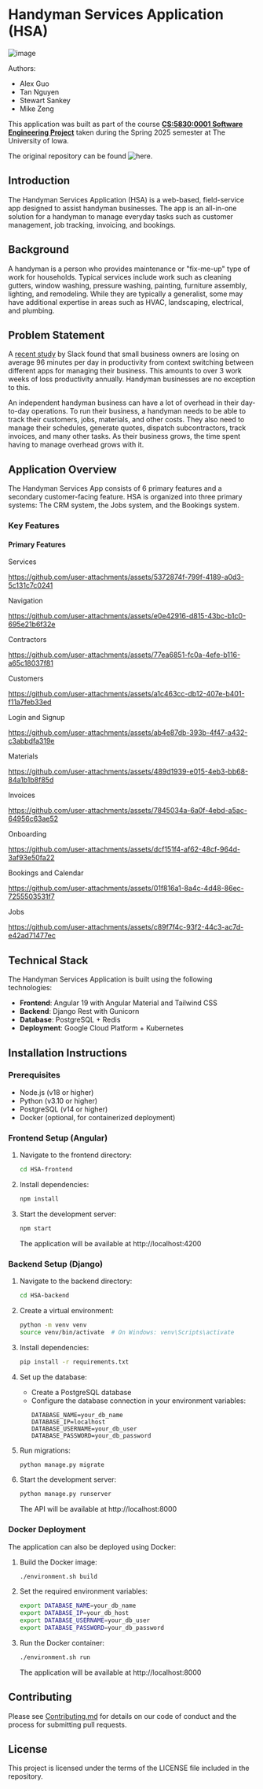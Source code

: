 # Handyman Services Application (HSA)
![image](https://github.com/user-attachments/assets/7c4ea67b-bd03-4655-ac81-8d927554f271)


Authors:

- Alex Guo
- Tan Nguyen
- Stewart Sankey
- Mike Zeng

This application was built as part of the course **[CS:5830:0001 Software Engineering Project](https://myui.uiowa.edu/my-ui/courses/details.page?ci=150179&id=1030268)** taken during the Spring 2025 semester at The University of Iowa.

The original repository can be found ![here](https://github.com/uiowaSEP2025/sep2025-project-team_003).

## Introduction

The Handyman Services Application (HSA) is a web-based, field-service app designed to assist handyman businesses. The app is an all-in-one solution for a handyman to manage everyday tasks such as customer management, job tracking, invoicing, and bookings.

## Background

A handyman is a person who provides maintenance or "fix-me-up" type of work for households. Typical services include work such as cleaning gutters, window washing, pressure washing, painting, furniture assembly, lighting, and remodeling. While they are typically a generalist, some may have additional expertise in areas such as HVAC, landscaping, electrical, and plumbing.

## Problem Statement

A [recent study](https://www.salesforce.com/news/stories/small-business-productivity-trends-2024/) by Slack found that small business owners are losing on average 96 minutes per day in productivity from context switching between different apps for managing their business. This amounts to over 3 work weeks of loss productivity annually. Handyman businesses are no exception to this.

An independent handyman business can have a lot of overhead in their day-to-day operations. To run their business, a handyman needs to be able to track their customers, jobs, materials, and other costs. They also need to manage their schedules, generate quotes, dispatch subcontractors, track invoices, and many other tasks. As their business grows, the time spent having to manage overhead grows with it.

## Application Overview

The Handyman Services App consists of 6 primary features and a secondary customer-facing feature. HSA is organized into three primary systems: The CRM system, the Jobs system, and the Bookings system.

### Key Features

#### Primary Features

Services

https://github.com/user-attachments/assets/5372874f-799f-4189-a0d3-5c131c7c0241

Navigation


https://github.com/user-attachments/assets/e0e42916-d815-43bc-b1c0-695e21b6f32e

Contractors


https://github.com/user-attachments/assets/77ea6851-fc0a-4efe-b116-a65c18037f81


Customers


https://github.com/user-attachments/assets/a1c463cc-db12-407e-b401-f11a7feb33ed


Login and Signup


https://github.com/user-attachments/assets/ab4e87db-393b-4f47-a432-c3abbdfa319e


Materials


https://github.com/user-attachments/assets/489d1939-e015-4eb3-bb68-84a1b1b8f85d


Invoices


https://github.com/user-attachments/assets/7845034a-6a0f-4ebd-a5ac-64956c63ae52


Onboarding


https://github.com/user-attachments/assets/dcf151f4-af62-48cf-964d-3af93e50fa22


Bookings and Calendar


https://github.com/user-attachments/assets/01f816a1-8a4c-4d48-86ec-7255503531f7


Jobs

https://github.com/user-attachments/assets/c89f7f4c-93f2-44c3-ac7d-e42ad71477ec


## Technical Stack

The Handyman Services Application is built using the following technologies:

- **Frontend**: Angular 19 with Angular Material and Tailwind CSS
- **Backend**: Django Rest with Gunicorn
- **Database**: PostgreSQL + Redis
- **Deployment**: Google Cloud Platform + Kubernetes

## Installation Instructions

### Prerequisites

- Node.js (v18 or higher)
- Python (v3.10 or higher)
- PostgreSQL (v14 or higher)
- Docker (optional, for containerized deployment)

### Frontend Setup (Angular)

1. Navigate to the frontend directory:
   ```bash
   cd HSA-frontend
   ```

2. Install dependencies:
   ```bash
   npm install
   ```

3. Start the development server:
   ```bash
   npm start
   ```
   The application will be available at http://localhost:4200

### Backend Setup (Django)

1. Navigate to the backend directory:
   ```bash
   cd HSA-backend
   ```

2. Create a virtual environment:
   ```bash
   python -m venv venv
   source venv/bin/activate  # On Windows: venv\Scripts\activate
   ```

3. Install dependencies:
   ```bash
   pip install -r requirements.txt
   ```

4. Set up the database:
   - Create a PostgreSQL database
   - Configure the database connection in your environment variables:
     ```
     DATABASE_NAME=your_db_name
     DATABASE_IP=localhost
     DATABASE_USERNAME=your_db_user
     DATABASE_PASSWORD=your_db_password
     ```

5. Run migrations:
   ```bash
   python manage.py migrate
   ```

6. Start the development server:
   ```bash
   python manage.py runserver
   ```
   The API will be available at http://localhost:8000

### Docker Deployment

The application can also be deployed using Docker:

1. Build the Docker image:
   ```bash
   ./environment.sh build
   ```

2. Set the required environment variables:
   ```bash
   export DATABASE_NAME=your_db_name
   export DATABASE_IP=your_db_host
   export DATABASE_USERNAME=your_db_user
   export DATABASE_PASSWORD=your_db_password
   ```

3. Run the Docker container:
   ```bash
   ./environment.sh run
   ```
   The application will be available at http://localhost:8000

## Contributing

Please see [Contributing.md](Contributing.md) for details on our code of conduct and the process for submitting pull requests.

## License

This project is licensed under the terms of the LICENSE file included in the repository.
